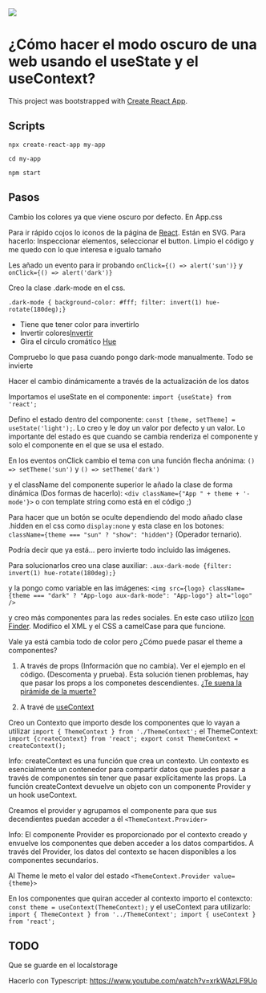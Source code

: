 <img src="https://jorgebenitezlopez.com/github/react.png">

# ¿Cómo hacer el modo oscuro de una web usando el useState y el useContext?

This project was bootstrapped with [Create React App](https://github.com/facebook/create-react-app).

## Scripts

`npx create-react-app my-app`

`cd my-app`

`npm start`

## Pasos

Cambio los colores ya que viene oscuro por defecto. En App.css

Para ir rápido cojos lo iconos de la página de [React](https://es.react.dev/reference/react/useContext). Están en SVG. Para hacerlo: Inspeccionar elementos, seleccionar el button. Limpio el código y me quedo con lo que interesa e igualo tamaño

Les añado un evento para ir probando `onClick={() => alert('sun')}` y `onClick={() => alert('dark')}`

Creo la clase .dark-mode en el css. 

`.dark-mode { background-color: #fff; filter: invert(1) hue-rotate(180deg);}`

- Tiene que tener color para invertirlo
- Invertir colores[Invertir](https://developer.mozilla.org/en-US/docs/Web/CSS/filter-function/invert)
- Gira el círculo cromático [Hue](https://developer.mozilla.org/en-US/docs/Web/CSS/filter-function/hue-rotate)

Compruebo lo que pasa cuando pongo dark-mode manualmente. Todo se invierte

Hacer el cambio dinámicamente a través de la actualización de los datos

Importamos el useState en el componente: `import {useState} from 'react';`

Defino el estado dentro del componente: `const [theme, setTheme] = useState('light');`. Lo creo y le doy un valor por defecto y un valor. Lo importante del estado es que cuando se cambia renderiza el componente y solo el componente en el que se usa el estado.

En los eventos onClick cambio el tema con una función flecha anónima: `() => setTheme('sun')` y `() => setTheme('dark')`

y el className del componente superior le añado la clase de forma dinámica (Dos formas de hacerlo): `<div className={"App " + theme + '-mode'}>` o con template string como está en el código ;)

Para hacer que un botón se oculte dependiendo del modo añado clase .hidden en el css como `display:none` y esta clase en los botones: `className={theme === "sun" ? "show": "hidden"}` (Operador ternario).

Podría decir que ya está... pero invierte todo incluido las imágenes. 

Para solucionarlos creo una clase auxiliar: `.aux-dark-mode {filter: invert(1) hue-rotate(180deg);}` 

y la pongo como variable en las imágenes: `<img src={logo} className={theme === "dark" ? "App-logo aux-dark-mode": "App-logo"} alt="logo" />`

y creo más componentes para las redes sociales. En este caso utilizo [Icon Finder](https://www.iconfinder.com/search?q=networks). Modifico el XML y el CSS a camelCase para que funcione.

Vale ya está cambia todo de color pero ¿Cómo puede pasar el theme a componentes?

1. A través de props (Información que no cambia). Ver el ejemplo en el código. (Descomenta y prueba). Esta solución tienen problemas, hay que pasar los props a los componetes descendientes. [¿Te suena la pirámide de la muerte?](https://jsepulveda.co/media/posts/4/0_iiecmuTLPBqbxd5V.jpeg) 

2. A travé de [useContext](https://es.react.dev/reference/react/useContext)

Creo un Contexto que importo desde los componentes que lo vayan a utilizar `import { ThemeContext } from './ThemeContext';` el ThemeContext: `import {createContext} from 'react'; export const ThemeContext = createContext();`

Info: createContext es una función que crea un contexto. Un contexto es esencialmente un contenedor para compartir datos que puedes pasar a través de componentes sin tener que pasar explícitamente las props. La función createContext devuelve un objeto con un componente Provider y un hook useContext.

Creamos el provider y agrupamos el componente para que sus decendientes puedan acceder a él `<ThemeContext.Provider>`

Info: El componente Provider es proporcionado por el contexto creado y envuelve los componentes que deben acceder a los datos compartidos. A través del Provider, los datos del contexto se hacen disponibles a los componentes secundarios.

Al Theme le meto el valor del estado `<ThemeContext.Provider value={theme}>` 

En los componentes que quiran acceder al contexto importo el contexcto: `const theme = useContext(ThemeContext);` y el useContext para utilizarlo: `import { ThemeContext } from '../ThemeContext'; import { useContext } from 'react';` 

## TODO

Que se guarde en el localstorage

Hacerlo con Typescript: https://www.youtube.com/watch?v=xrkWAzLF9Uo




